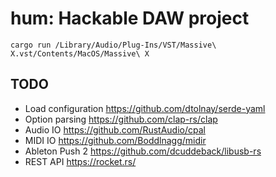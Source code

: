 hum: Hackable DAW project
====

`cargo run /Library/Audio/Plug-Ins/VST/Massive\ X.vst/Contents/MacOS/Massive\ X`

TODO
----

* Load configuration https://github.com/dtolnay/serde-yaml
* Option parsing https://github.com/clap-rs/clap
* Audio IO https://github.com/RustAudio/cpal
* MIDI IO https://github.com/Boddlnagg/midir
* Ableton Push 2 https://github.com/dcuddeback/libusb-rs
* REST API https://rocket.rs/
